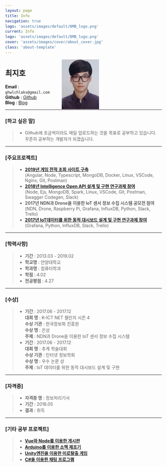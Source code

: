 ```yaml
---
layout: page
title: Info
navigation: true
logo: 'assets/images/default/DMB_logo.png'
current: Info
logo: 'assets/images/default/DMB_logo.png'
cover: 'assets/images/cover/about_cover.jpg'
class: 'about-template'
---
```

  
  <img src="/assets/images/default/choijiho3.jpg" style="float: right; margin-right: 40%;">  
  
# **`최지호`**  

**Email** : `ghwlchlaks@gmail.com`  
**Github** : [Github](https://github.com/ghwlchlaks/)  
**Blog** : [Blog](https://ghwlchlaks.github.io/) 

---

### **[하고 싶은 말]**  
>* Github에 조금씩이라도 매일 업로드하는 것을 목표로 공부하고 있습니다.  
   꾸준히 공부하는 개발자가 되겠습니다.  

---

### **[주요프로젝트]**
>* **[2019년 게임 전적 조회 사이트 구축](http://fortnitestats.xyz/)**  
(Angular, Node, Typescript, MongoDB, Docker, Linux, VSCode, Nginx, Git, Postman)  
>* **[2018년 Intelligence Open API 설계 및 구현 연구과제 참여](https://github.com/KOREN-Platform/SmartX_Open_Platform/tree/master/Intelligence_OpenAPI)**  
(Node, Ejs, MongoDB, Spark, Linux, VSCode, Git, Postman, Swagger Codegen, Slack)
>* **2017년 NDN과 Drone을 이용한 IoT 센서 정보 수집 시스템 공모전 참여**  
(NDN, Drone, Raspberry Pi, Grafana, InfluxDB, Python, Slack, Trello)
>* **[2017년 IoT데이터를 위한 동적 대시보드 설계 및 구현 연구과제 참여](https://github.com/KOREN-Platform/SmartX_Open_Platform)**   
(Grafana, Python, InfluxDB, Slack, Trello)

---

### **[학력사항]**  
>* **기간** : 2013.03 - 2019.02  
>* **학교명** : 안양대학교  
>* **학과명** : 컴퓨터학과  
>* **학점** : 4.02  
>* **전공평점** : 4.27  

---

### **[수상]**  
>* **기간** : 2017.06 - 2017.12  
   **대회 명** : K-ICT NET 챌린지 시즌 4  
   **수상 기관**  : 한국정보화 진흥원  
    **수상 명** : 은상  
    **주제** : NDN과 Drone을 이용한 IoT 센서 정보 수집 시스템
>* **기간** : 2017.06 - 2017.12  
   **대회 명** : 추계 학술대회  
   **수상 기관**  : 인터넷 정보학회  
**수상 명** : 우수 논문 상  
**주제** : IoT 데이터를 위한 동적 대시보드 설계 및 구현  

---

### **[자격증]**  
>* **자격증 명** : 정보처리기사
>* **기간** : 2018.05
>* **결과** : 취득  

---

### **[기타 공부 프로젝트]**
>* **[Vue와 Node를 이용한 게시판](https://github.com/ghwlchlaks/node-vue-rtcAPI)**
>* **[Arduino를 이용한 소맥 제조기](https://github.com/ghwlchlaks/SoMac)**
>* **[Unity엔진을 이용한 미로탈출 게임](https://github.com/ghwlchlaks/MazeGame)**
>* **[C#을 이용한 채팅 프로그램](https://github.com/ghwlchlaks/ChattingProgram)**